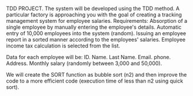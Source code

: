 TDD PROJECT.
The system will be developed using the TDD method. A particular factory is approaching you with the goal of creating a tracking management system for employee salaries. Requirements: Absorption of a single employee by manually entering the employee's details. Automatic entry of 10,000 employees into the system (random). Issuing an employee report in a sorted manner according to the employees' salaries. Employee income tax calculation is selected from the list.

Data for each employee will be: ID. Name. Last Name. Email. phone. Address. Monthly salary (randomly between 3,000 and 50,000).

We will create the SORT function as bubble sort (n2) and then improve the code to a more efficient code (execution time of less than n2 using quick sort).
